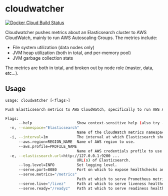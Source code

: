 # cloudwatcher

[![Docker Cloud Build Status](https://img.shields.io/docker/cloud/build/mintel/elasticsearch-cloudwatcher.svg)](https://hub.docker.com/r/mintel/elasticsearch-cloudwatcher)

Cloudwatcher pushes metrics about an Elasticsearch cluster to AWS CloudWatch,
mainly to run AWS Autoscaling Groups. The metrics include:

- File system utilization (data nodes only)
- JVM heap utilization (both in total, and per-memory pool)
- JVM garbage collection stats

The metrics are both in total, and broken out by node role (master, data, etc...).

## Usage

```sh
usage: cloudwatcher [<flags>]

Push Elasticsearch metrics to AWS CloudWatch, specifically to run AWS Autoscaling Groups for Elasticsearch.

Flags:
      --help                    Show context-sensitive help (also try --help-long and --help-man).
  -n, --namespace="Elasticsearch"
                                Name of the CloudWatch metrics namespace to use.
  -i, --interval=1m             The interval at which Elasticsearch should be polled for metric information.
      --aws.region=REGION_NAME  Name of AWS region to use.
      --aws.profile=PROFILE_NAME
                                Name of AWS credentials profile to use.
  -e, --elasticsearch.url=http://127.0.0.1:9200 ...
                                URL(s) of Elasticsearch.
      --log.level=INFO          Set logging level.
      --serve.port=8080         Port on which to expose healthchecks and Prometheus metrics.
      --serve.metrics="/metrics"
                                Path at which to serve Prometheus metrics.
      --serve.live="/livez"     Path at which to serve liveness healthcheck.
      --serve.ready="/readyz"   Path at which to serve readiness healthcheck.```
